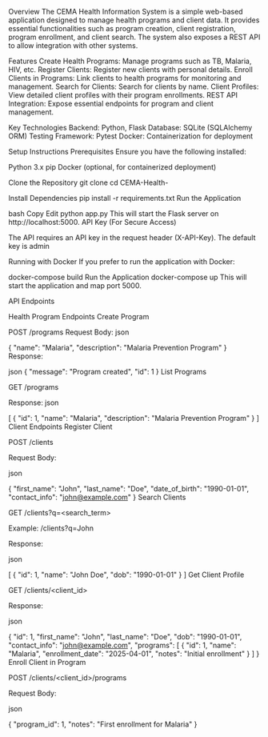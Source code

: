 Overview
The CEMA Health Information System is a simple web-based application designed to manage health programs and client data. It provides essential functionalities such as program creation, client registration, program enrollment, and client search. The system also exposes a REST API to allow integration with other systems.

Features
Create Health Programs: Manage programs such as TB, Malaria, HIV, etc.
Register Clients: Register new clients with personal details.
Enroll Clients in Programs: Link clients to health programs for monitoring and management.
Search for Clients: Search for clients by name.
Client Profiles: View detailed client profiles with their program enrollments.
REST API Integration: Expose essential endpoints for program and client management.

Key Technologies
Backend: Python, Flask
Database: SQLite (SQLAlchemy ORM)
Testing Framework: Pytest
Docker: Containerization for deployment

Setup Instructions
Prerequisites
Ensure you have the following installed:

Python 3.x
pip
Docker (optional, for containerized deployment)

Clone the Repository
git clone <your-repository-url>
cd CEMA-Health-

Install Dependencies
pip install -r requirements.txt
Run the Application

bash
Copy
Edit
python app.py
This will start the Flask server on http://localhost:5000.
API Key (For Secure Access)

The API requires an API key in the request header (X-API-Key). The default key is admin

Running with Docker
If you prefer to run the application with Docker:

docker-compose build
Run the Application
docker-compose up
This will start the application and map port 5000.


API Endpoints

Health Program Endpoints
Create Program

POST /programs
Request Body:
json

{
  "name": "Malaria",
  "description": "Malaria Prevention Program"
}
Response:

json
{
  "message": "Program created",
  "id": 1
}
List Programs

GET /programs

Response:
json

[
  {
    "id": 1,
    "name": "Malaria",
    "description": "Malaria Prevention Program"
  }
]
Client Endpoints
Register Client

POST /clients

Request Body:

json

{
  "first_name": "John",
  "last_name": "Doe",
  "date_of_birth": "1990-01-01",
  "contact_info": "john@example.com"
}
Search Clients

GET /clients?q=<search_term>

Example: /clients?q=John

Response:

json

[
  {
    "id": 1,
    "name": "John Doe",
    "dob": "1990-01-01"
  }
]
Get Client Profile

GET /clients/<client_id>

Response:

json

{
  "id": 1,
  "first_name": "John",
  "last_name": "Doe",
  "dob": "1990-01-01",
  "contact_info": "john@example.com",
  "programs": [
    {
      "id": 1,
      "name": "Malaria",
      "enrollment_date": "2025-04-01",
      "notes": "Initial enrollment"
    }
  ]
}
Enroll Client in Program

POST /clients/<client_id>/programs

Request Body:

json

{
  "program_id": 1,
  "notes": "First enrollment for Malaria"
}


